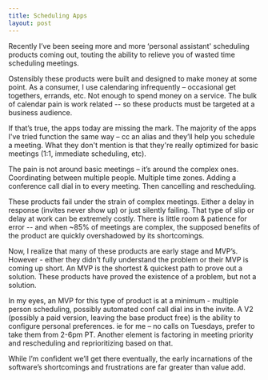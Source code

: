 ```yaml
---
title: Scheduling Apps
layout: post
---
```


Recently I’ve been seeing more and more ‘personal assistant' scheduling products coming out, touting the ability to relieve you of wasted time scheduling meetings.

Ostensibly these products were built and designed to make money at some point. As a consumer, I use calendaring infrequently – occasional get togethers, errands, etc. Not enough to spend money on a service. The bulk of calendar pain is work related -- so these products must be targeted at a business audience. 

If that’s true, the apps today are missing the mark. The majority of the apps I've tried function the same way – cc an alias and they’ll help you schedule a meeting. What they don't mention is that they're really optimized for basic meetings (1:1, immediate scheduling, etc). 

The pain is not around basic meetings – it’s around the complex ones. Coordinating between multiple people. Multiple time zones. Adding a conference call dial in to every meeting. Then cancelling and rescheduling. 

These products fail under the strain of complex meetings. Either a delay in response (invites never show up) or just silently failing. That type of slip or delay at work can be extremely costly. There is little room & patience for error -- and when ~85% of meetings are complex, the supposed benefits of the product are quickly overshadowed by its shortcomings.

Now, I realize that many of these products are early stage and MVP’s. However - either they didn’t fully understand the problem or their MVP is coming up short. An MVP is the shortest & quickest path to prove out a solution. These products have proved the existence of a problem, but not a solution. 

In my eyes, an MVP for this type of product is at a minimum - multiple person scheduling, possibly automated conf call dial ins in the invite. A V2 (possibly a paid version, leaving the base product free) is the ability to configure personal preferences. ie for me – no calls on Tuesdays, prefer to take them from 2-6pm PT. Another element is factoring in meeting priority and rescheduling and reprioritizing based on that. 

While I’m confident we’ll get there eventually, the early incarnations of the software’s shortcomings and frustrations are far greater than value add. 
